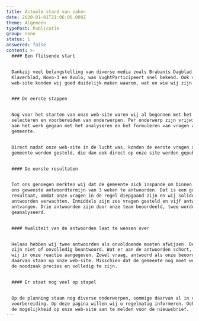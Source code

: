 ```yaml
---
title: Actuele stand van zaken
date: 2020-01-01T21:06:00.000Z
theme: Algemeen
typePost: Publicatie
group: none
status: 1
answered: false
content: >-
  #### Een flitsende start


  Dankzij veel belangstelling van diverse media zoals Brabants Dagblad,
  Klaverblad, Novo-3 en Avulo, was VughtParticipeert snel bekend. Ook via onze
  web-site konden wij goed duidelijk maken waarom, wat en wie wij zijn.


  ### De eerste stappen


  Nog voor het starten van onze web-site waren wij al begonnen met het
  selecteren en voorbereiden van onderwerpen. Per onderwerp zijn vrijwilligers
  aan het werk gegaan met het analyseren en het formuleren van vragen aan de
  gemeente.


  Direct nadat onze web-site in de lucht was, konden de eerste vragen aan de
  gemeente worden gesteld, die dan ook direct op onze site werden gepubliceerd. 


  #### De eerste resultaten


  Tot ons genoegen merkten wij dat de gemeente zich inspande om binnen de door
  ons gewenste antwoordtermijn van 3 weken te antwoorden. Dat is een goed
  resultaat, omdat onze vragen in de regel diepgaand zijn en wij solide
  antwoorden verwachten. Inmiddels zijn zes vragen gesteld en vijf antwoorden
  ontvangen. Drie antwoorden zijn door onze team beoordeeld, twee worden nog
  geanalyseerd.


  #### Kwaliteit van de antwoorden laat te wensen over


  Helaas hebben wij twee antwoorden als onvoldoende moeten afwijzen. De vragen
  zijn niet of onvolledig beantwoord. Wat er aan de antwoorden schort, hebben
  wij in onze reactie aangegeven. Zowel vraag, antwoord als onze beoordeling
  daarvan staan op onze web-site. Misschien dat de gemeente nog moet wennen aan
  de noodzaak precies en volledig te zijn.


  #### Er staat nog veel op stapel


  Op de planning staan nog diverse onderwerpen, sommige daarvan al in volle
  voorbereiding. Op deze pagina willen wij u regelmatig informeren. Ook bestaat
  de mogelijkheid op onze web-site aan te melden voor de nieuwsbrief.
---
```


